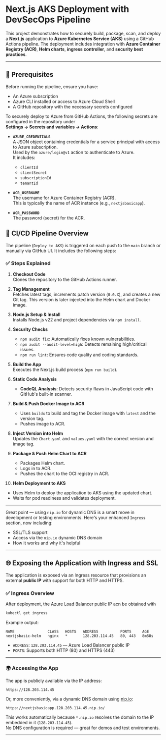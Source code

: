 # Next.js AKS Deployment with DevSecOps Pipeline

This project demonstrates how to securely build, package, scan, and deploy a **Next.js** application to **Azure Kubernetes Service (AKS)** using a GitHub Actions pipeline. The deployment includes integration with **Azure Container Registry (ACR)**, **Helm charts**, **ingress controller**, and **security best practices**.

---

## 📌 Prerequisites

Before running the pipeline, ensure you have:
- An Azure subscription
- Azure CLI installed or access to Azure Cloud Shell
- A GitHub repository with the necessary secrets configured

To securely deploy to Azure from GitHub Actions, the following secrets are configured in the repository under  
**Settings → Secrets and variables → Actions**:

- **`AZURE_CREDENTIALS`**  
  A JSON object containing credentials for a service principal with access to Azure subscription.  
  Used by the `azure/login@v1` action to authenticate to Azure.  
  It includes:
  - `clientId`
  - `clientSecret`
  - `subscriptionId`
  - `tenantId`

- **`ACR_USERNAME`**  
  The username for Azure Container Registry (ACR).  
  This is typically the name of ACR instance (e.g., `nextjsbasicapp`).

- **`ACR_PASSWORD`**  
  The password (secret) for the ACR.


## 🚀 CI/CD Pipeline Overview

The pipeline (`Deploy to AKS`) is triggered on each push to the `main` branch or manually via GitHub UI. It includes the following steps:

### ✅ Steps Explained

1. **Checkout Code**  
   Clones the repository to the GitHub Actions runner.

2. **Tag Management**  
   Fetches latest tags, increments patch version (`0.0.X`), and creates a new Git tag. This version is later injected into the Helm chart and Docker image.

3. **Node.js Setup & Install**  
   Installs Node.js v22 and project dependencies via `npm install`.

4. **Security Checks**  
   - `npm audit fix`: Automatically fixes known vulnerabilities.
   - `npm audit --audit-level=high`: Detects remaining high/critical issues.
   - `npm run lint`: Ensures code quality and coding standards.

5. **Build the App**  
   Executes the Next.js build process (`npm run build`).

6. **Static Code Analysis**  
   - **CodeQL Analysis**: Detects security flaws in JavaScript code with GitHub's built-in scanner.

7. **Build & Push Docker Image to ACR**  
   - Uses `buildx` to build and tag the Docker image with `latest` and the version tag.
   - Pushes image to ACR.

8. **Inject Version into Helm**  
   Updates the `Chart.yaml` and `values.yaml` with the correct version and image tag.

9. **Package & Push Helm Chart to ACR**  
   - Packages Helm chart.
   - Logs in to ACR.
   - Pushes the chart to the OCI registry in ACR.

10. **Helm Deployment to AKS**  
   - Uses Helm to deploy the application to AKS using the updated chart.
   - Waits for pod readiness and validates deployment.

---

Great point — using `nip.io` for dynamic DNS is a smart move in development or testing environments. Here's your enhanced `Ingress` section, now including:

- SSL/TLS support
- Access via the `nip.io` dynamic DNS domain
- How it works and why it's helpful

---

## 🌐 Exposing the Application with Ingress and SSL

The application is exposed via an Ingress resource that provisions an external **public IP** with support for both HTTP and HTTPS.

### ✅ Ingress Overview

After deployment, the Azure Load Balancer public IP acn be obtained with

```bash
kubectl get ingress
```

Example output:

```
NAME               CLASS   HOSTS   ADDRESS          PORTS     AGE
nextjsbasic-helm   nginx   *       128.203.114.45   80, 443   8m58s
```

- `ADDRESS`: `128.203.114.45` — Azure Load Balancer public IP
- `PORTS`: Supports both HTTP (80) and HTTPS (443)

---

### 🌍 Accessing the App

The app is publicly available via the IP address:

```
https://128.203.114.45
```

Or, more conveniently, via a dynamic DNS domain using [nip.io](https://nip.io):

```
https://nextjsbasicapp.128.203.114.45.nip.io/
```

This works automatically because `*.nip.io` resolves the domain to the IP embedded in it (`128.203.114.45`).  
No DNS configuration is required — great for demos and test environments.

---
